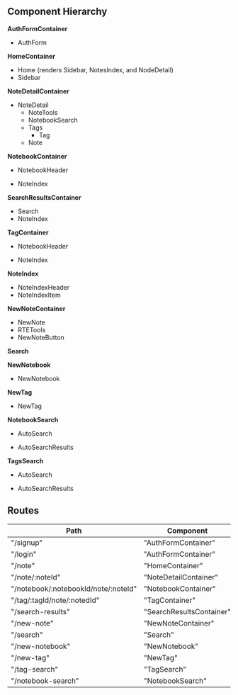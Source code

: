## Component Hierarchy

**AuthFormContainer**
 - AuthForm

**HomeContainer**
- Home (renders Sidebar, NotesIndex, and NodeDetail)
 - Sidebar

**NoteDetailContainer**
+ NoteDetail
  + NoteTools
  - NotebookSearch
  - Tags
    - Tag
  * Note

**NotebookContainer**
 - NotebookHeader
  + NoteIndex

**SearchResultsContainer**
 - Search
 - NoteIndex

**TagContainer**
 - NotebookHeader
  + NoteIndex

**NoteIndex**
- NoteIndexHeader
 - NoteIndexItem

**NewNoteContainer**
 - NewNote
  - RTETools
  - NewNoteButton

**Search**

**NewNotebook**
 - NewNotebook

**NewTag**
 - NewTag

**NotebookSearch**
 + AutoSearch
 * AutoSearchResults

**TagsSearch**
 + AutoSearch
 * AutoSearchResults

## Routes

|Path   | Component   |
|-------|-------------|
| "/signup" | "AuthFormContainer" |
| "/login" | "AuthFormContainer" |
| "/note" | "HomeContainer" |
| "/note/:noteId" | "NoteDetailContainer" |
| "/notebook/:notebookId/note/:noteId" | "NotebookContainer" |
| "/tag/:tagId/note/:notedId" | "TagContainer" |
| "/search-results" | "SearchResultsContainer"
| "/new-note" | "NewNoteContainer" |
| "/search" | "Search" |
| "/new-notebook" | "NewNotebook" |
| "/new-tag" | "NewTag" |
| "/tag-search" | "TagSearch" |
| "/notebook-search" | "NotebookSearch" |
